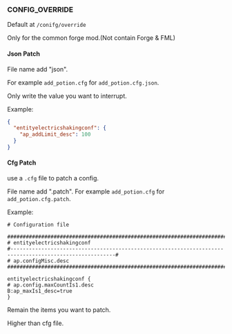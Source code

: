 ### CONFIG_OVERRIDE

Default at `/conifg/override`

Only for the common forge mod.(Not contain Forge & FML)


#### Json Patch

File name add "json".

For example `add_potion.cfg` for `add_potion.cfg.json`.

Only write the value you want to interrupt.

Example:
```json
{
  "entityelectricshakingconf": {
    "ap_addLimit_desc": 100
  }
}
```

#### Cfg Patch
use a `.cfg` file to patch a config.

File name add ".patch".
For example `add_potion.cfg` for `add_potion.cfg.patch`.

Example:
```editorconfig
# Configuration file

##########################################################################################################
# entityelectricshakingconf
#--------------------------------------------------------------------------------------------------------#
# ap.configMisc.desc
##########################################################################################################

entityelectricshakingconf {
# ap.config.maxCountIs1.desc
B:ap_maxIs1_desc=true
}
```

Remain the items you want to patch.

Higher than cfg file.
